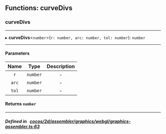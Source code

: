 ## Functions: curveDivs

### curveDivs


___
▸ **curveDivs**<`number`\>(`r: number, arc: number, tol: number`): `number`
___


#### Parameters

| Name | Type | Description |
| :------: | :------: | :------: |
| `r` | `number` | - |
| `arc` | `number` | - |
| `tol` | `number` | - |

#### Returns `number` 
___


##### Defined in &nbsp;   [cocos/2d/assembler/graphics/webgl/graphics-assembler.ts:63](https://github.com/cocos-creator/engine/blob/c7bf6b8a9/cocos/2d/assembler/graphics/webgl/graphics-assembler.ts#L63)&nbsp;
